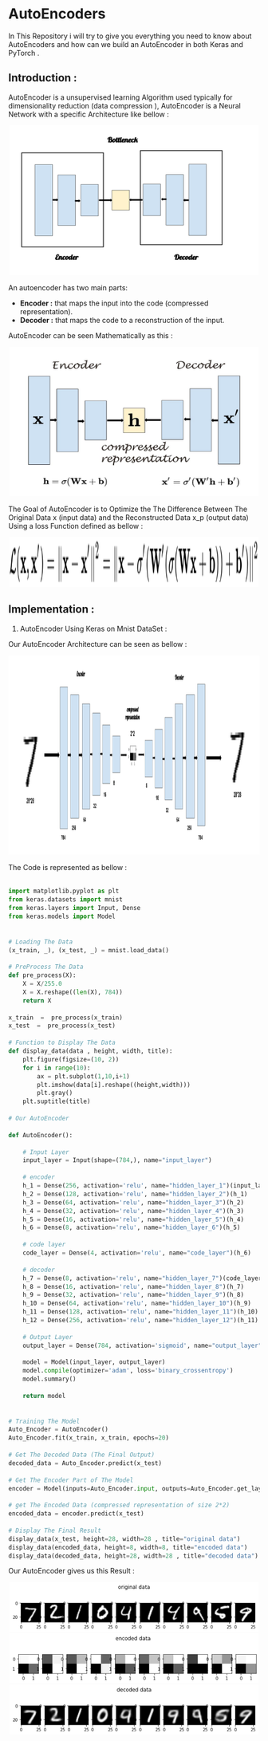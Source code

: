 # AutoEncoders

In This Repository i will try to give you everything you need to know about AutoEncoders and how can we build an AutoEncoder in both Keras and PyTorch .

## Introduction :

AutoEncoder is a unsupervised learning Algorithm used typically for dimensionality reduction (data compression ), AutoEncoder is a Neural Network with a specific Architecture like bellow :
 
<div align="center" >
<img src="resources/AutoEncoder_Architecture.svg" width="500" height="300">
</div> 

An autoencoder has two main parts: 

* **Encoder :** that maps the input into the code (compressed representation). 
* **Decoder :** that maps the code to a reconstruction of the input.

AutoEncoder can be seen Mathematically as this :

<div align="center" >
<img src="resources/AutoEncoder_Representation.jpg" width="500" height="300">
</div>

The Goal of AutoEncoder is to Optimize the The Difference Between The Original Data x (input data) and the Reconstructed Data x_p (output data) Using a loss Function defined as bellow :

<div align="center" >
<img src="resources/AutoEncoder_loss_function.svg" width="500" height="100">
</div>

## Implementation :

1. AutoEncoder Using Keras on Mnist DataSet :

Our AutoEncoder Architecture can be seen as bellow :

<div align="center" >
<img src="resources/Architecture.svg" width="800" height="400">
</div>

The Code is represented as bellow :

```python

import matplotlib.pyplot as plt
from keras.datasets import mnist
from keras.layers import Input, Dense
from keras.models import Model 


# Loading The Data
(x_train, _), (x_test, _) = mnist.load_data()

# PreProcess The Data
def pre_process(X):
    X = X/255.0
    X = X.reshape((len(X), 784))
    return X

x_train  =  pre_process(x_train)
x_test  =  pre_process(x_test)

# Function to Display The Data 
def display_data(data , height, width, title):
    plt.figure(figsize=(10, 2))
    for i in range(10):
        ax = plt.subplot(1,10,i+1)
        plt.imshow(data[i].reshape((height,width)))
        plt.gray()        
    plt.suptitle(title)

# Our AutoEncoder 

def AutoEncoder():
    
    # Input Layer
    input_layer = Input(shape=(784,), name="input_layer")
    
    # encoder
    h_1 = Dense(256, activation='relu', name="hidden_layer_1")(input_layer)
    h_2 = Dense(128, activation='relu', name="hidden_layer_2")(h_1)
    h_3 = Dense(64, activation='relu', name="hidden_layer_3")(h_2)
    h_4 = Dense(32, activation='relu', name="hidden_layer_4")(h_3)
    h_5 = Dense(16, activation='relu', name="hidden_layer_5")(h_4)
    h_6 = Dense(8, activation='relu', name="hidden_layer_6")(h_5)
    
    # code layer
    code_layer = Dense(4, activation='relu', name="code_layer")(h_6)
    
    # decoder
    h_7 = Dense(8, activation='relu', name="hidden_layer_7")(code_layer)
    h_8 = Dense(16, activation='relu', name="hidden_layer_8")(h_7)
    h_9 = Dense(32, activation='relu', name="hidden_layer_9")(h_8)
    h_10 = Dense(64, activation='relu', name="hidden_layer_10")(h_9)
    h_11 = Dense(128, activation='relu', name="hidden_layer_11")(h_10)
    h_12 = Dense(256, activation='relu', name="hidden_layer_12")(h_11)
    
    # Output Layer
    output_layer = Dense(784, activation='sigmoid', name="output_layer")(h_12)
    
    model = Model(input_layer, output_layer)
    model.compile(optimizer='adam', loss='binary_crossentropy')
    model.summary()
    
    return model


# Training The Model
Auto_Encoder = AutoEncoder()
Auto_Encoder.fit(x_train, x_train, epochs=20)    

# Get The Decoded Data (The Final Output)
decoded_data = Auto_Encoder.predict(x_test)

# Get The Encoder Part of The Model 
encoder = Model(inputs=Auto_Encoder.input, outputs=Auto_Encoder.get_layer("code_layer").output)

# get The Encoded Data (compressed representation of size 2*2)
encoded_data = encoder.predict(x_test)

# Display The Final Result
display_data(x_test, height=28, width=28 , title="original data")
display_data(encoded_data, height=8, width=8, title="encoded data")
display_data(decoded_data, height=28, width=28 , title="decoded data")

```

Our AutoEncoder gives us this Result :

<div align="center" >
<img src="resources/AutoEncoder_original_data.png" width="500" height="100">
</div>

<div align="center" >
<img src="resources/AutoEncoder_encoded_data.png" width="500" height="100">
</div>

<div align="center" >
<img src="resources/AutoEncoder_decoded_data.png" width="500" height="100">
</div>

